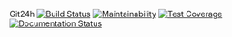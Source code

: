 Git24h
[![Build Status](https://travis-ci.org/PaulCORDON/24HduCode2018.svg?branch=master)](https://travis-ci.org/PaulCORDON/24HduCode2018)
[![Maintainability](https://api.codeclimate.com/v1/badges/7a949979a9137873a9a8/maintainability)](https://codeclimate.com/github/PaulCORDON/24HduCode2018/maintainability)
[![Test Coverage](https://api.codeclimate.com/v1/badges/7a949979a9137873a9a8/test_coverage)](https://codeclimate.com/github/PaulCORDON/24HduCode2018/test_coverage)
[![Documentation Status](https://readthedocs.org/projects/24hcode2018/badge/?version=latest)](http://24hcode2018.readthedocs.io/en/latest/?badge=latest)
